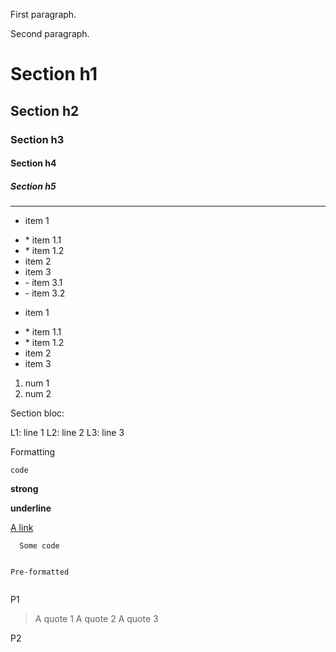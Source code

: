<p>First paragraph.</p><p>Second paragraph.</p><h1>Section h1</h1><h2>Section h2</h2><h3>Section h3</h3><h4>Section h4</h4><h5>Section h5</h5><hr><ul><li>item 1</li></ul><ul><li>* item 1.1</li><li>* item 1.2</li><li>item 2</li><li>item 3</li><li>- item 3.1</li><li>- item 3.2</li></ul><ul><li>item 1</li></ul><ul><li>* item 1.1</li><li>* item 1.2</li><li>item 2</li><li>item 3</li></ul><ol><li>num 1</li><li>num 2</li></ol><p>Section bloc:</p><p>L1: line 1 L2: line 2 L3: line 3</p><p>Formatting</p><p><code>code</code></p><p><strong>strong</strong></p><p><strong>underline</strong></p><p><a href="https://link-url/">A link</a></p><pre><code>  Some code

  Pre-formatted
</code></pre><p>P1</p><blockquote><p>A quote 1 A quote 2 A quote 3</p></blockquote><p>P2</p>
